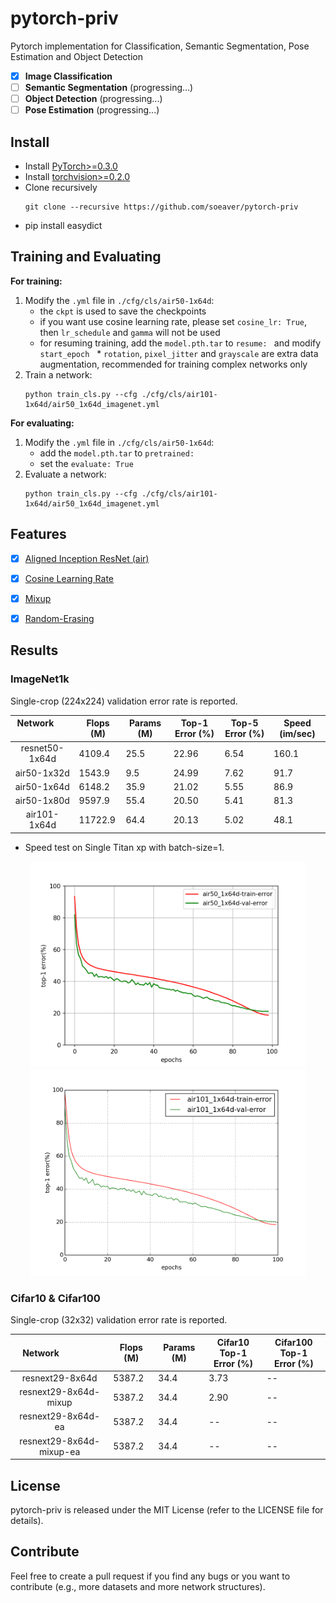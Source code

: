 # pytorch-priv
Pytorch implementation for Classification, Semantic Segmentation, Pose Estimation and Object Detection
- [x] **Image Classification**
- [ ] **Semantic Segmentation** (progressing...)
- [ ] **Object Detection** (progressing...)
- [ ] **Pose Estimation** (progressing...)

## Install
* Install [PyTorch>=0.3.0](http://pytorch.org/)
* Install [torchvision>=0.2.0](http://pytorch.org/)
* Clone recursively
  ```
  git clone --recursive https://github.com/soeaver/pytorch-priv
  ```
* pip install easydict


## Training and Evaluating
**For training:**
1. Modify the `.yml` file in `./cfg/cls/air50-1x64d`:
   * the `ckpt` is used to save the checkpoints
   * if you want use cosine learning rate, please set `cosine_lr: True`, then `lr_schedule` and `gamma` will not be used
   * for resuming training, add the `model.pth.tar` to `resume: ` and modify `start_epoch`
   * `rotation`, `pixel_jitter` and `grayscale` are extra data augmentation, recommended for training complex networks only
2. Train a network:
     ```
     python train_cls.py --cfg ./cfg/cls/air101-1x64d/air50_1x64d_imagenet.yml 
     ```

**For evaluating:**
1. Modify the `.yml` file in `./cfg/cls/air50-1x64d`:
   * add the `model.pth.tar` to `pretrained: `
   * set the `evaluate: True`
2. Evaluate a network:
     ```
     python train_cls.py --cfg ./cfg/cls/air101-1x64d/air50_1x64d_imagenet.yml 
     ```


## Features
- [x] [Aligned Inception ResNet (air)](https://arxiv.org/abs/1703.06211)
- [x] [Cosine Learning Rate](https://arxiv.org/pdf/1707.06990.pdf) 
- [x] [Mixup](https://arxiv.org/pdf/1710.09412.pdf)
- [x] [Random-Erasing](https://arxiv.org/pdf/1708.04896.pdf)


## Results

### ImageNet1k
Single-crop (224x224) validation error rate is reported. 

| Network                 | Flops (M) | Params (M) | Top-1 Error (%) | Top-5 Error (%) | Speed (im/sec) |
| :---------------------: | --------- |----------- | --------------- | --------------- | -------------- |
| resnet50-1x64d          | 4109.4    | 25.5       | 22.96           | 6.54            | 160.1          |
| air50-1x32d             | 1543.9    | 9.5        | 24.99           | 7.62            | 91.7           |
| air50-1x64d             | 6148.2    | 35.9       | 21.02           | 5.55            | 86.9           |
| air50-1x80d             | 9597.9    | 55.4       | 20.50           | 5.41            | 81.3           |
| air101-1x64d            | 11722.9   | 64.4       | 20.13           | 5.02            | 48.1           |

- Speed test on Single Titan xp with batch-size=1.

<div align='center'>
  <img src='utils/data/images/air50_1x64d_curve.png' height='330px'>
  <img src='utils/data/images/air101_1x64d_curve.png' height='330px'>
</div> 


### Cifar10 & Cifar100
Single-crop (32x32) validation error rate is reported. 

| Network                  | Flops (M) | Params (M) | Cifar10 Top-1<br/>Error (%) | Cifar100 Top-1<br/>Error (%) |
| :----------------------: | --------- |----------- | --------------------------- | ---------------------------- |
| resnext29-8x64d          | 5387.2    | 34.4       | 3.73                        | --                           |
| resnext29-8x64d-mixup    | 5387.2    | 34.4       | 2.90                        | --                           |
| resnext29-8x64d-ea       | 5387.2    | 34.4       | --                          | --                           |
| resnext29-8x64d-mixup-ea | 5387.2    | 34.4       | --                          | --                           |


## License

pytorch-priv is released under the MIT License (refer to the LICENSE file for details).


## Contribute
Feel free to create a pull request if you find any bugs or you want to contribute (e.g., more datasets and more network structures).
